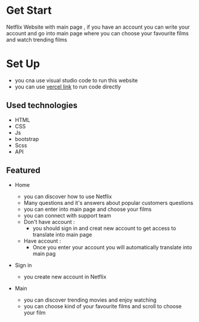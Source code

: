 # Get Start 
Netflix Website with main page , if you have an account you can write your account and go into main page where you can 
choose your favourite films and watch trending films 

# Set Up
* you cna use visual studio code to run this website
* you can use [vercel link](https://netflix-flax-six.vercel.app/index.html) to run code directly
## Used technologies 
* HTML
* CSS
* Js
* bootstrap
* Scss
* API
## Featured
- Home 
    - you can discover how to use Netflix
    - Many questions and it's answers about popular customers questions
    - you can enter into main page and choose your films
    - you can connect with support team
  - Don't have account :
    - you should sign in and creat new account to get access to translate into main page
  - Have account :
    - Once you enter your account you will automatically translate into main pag
   
- Sign in
    - you create new account in Netflix
- Main
    - you can discover trending movies and enjoy watching
    - you can choose kind of your favourite films and scroll to choose your film 


